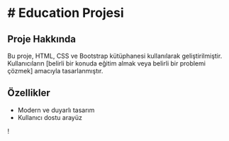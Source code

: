 
# # Education Projesi

## Proje Hakkında

Bu proje, HTML, CSS ve Bootstrap kütüphanesi kullanılarak geliştirilmiştir. Kullanıcıların [belirli bir konuda eğitim almak veya belirli bir problemi çözmek] amacıyla tasarlanmıştır.

## Özellikler

- Modern ve duyarlı tasarım
- Kullanıcı dostu arayüz

! [](screen.gif)
